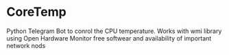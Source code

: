 # CoreTemp
Python Telegram Bot to conrol the CPU temperature. Works with wmi library using Open Hardware Monitor free softwear and availability of important network nods
